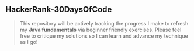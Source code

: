 HackerRank-30DaysOfCode
-----------------------

> This repository will be actively tracking the progress I make to refresh my **Java fundamentals** via beginner friendly exercises.
> Please feel free to critique my solutions so I can learn and advance my technique as I go!
